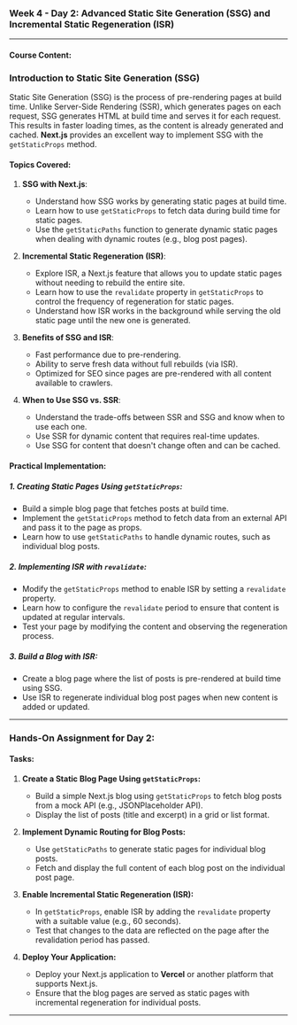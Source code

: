 ### **Week 4 - Day 2: Advanced Static Site Generation (SSG) and Incremental Static Regeneration (ISR)**

---

#### **Course Content:**

### **Introduction to Static Site Generation (SSG)**
Static Site Generation (SSG) is the process of pre-rendering pages at build time. Unlike Server-Side Rendering (SSR), which generates pages on each request, SSG generates HTML at build time and serves it for each request. This results in faster loading times, as the content is already generated and cached. **Next.js** provides an excellent way to implement SSG with the `getStaticProps` method.

#### **Topics Covered:**
1. **SSG with Next.js**:
   - Understand how SSG works by generating static pages at build time.
   - Learn how to use `getStaticProps` to fetch data during build time for static pages.
   - Use the `getStaticPaths` function to generate dynamic static pages when dealing with dynamic routes (e.g., blog post pages).

2. **Incremental Static Regeneration (ISR)**:
   - Explore ISR, a Next.js feature that allows you to update static pages without needing to rebuild the entire site.
   - Learn how to use the `revalidate` property in `getStaticProps` to control the frequency of regeneration for static pages.
   - Understand how ISR works in the background while serving the old static page until the new one is generated.

3. **Benefits of SSG and ISR**:
   - Fast performance due to pre-rendering.
   - Ability to serve fresh data without full rebuilds (via ISR).
   - Optimized for SEO since pages are pre-rendered with all content available to crawlers.
   
4. **When to Use SSG vs. SSR**:
   - Understand the trade-offs between SSR and SSG and know when to use each one.
   - Use SSR for dynamic content that requires real-time updates.
   - Use SSG for content that doesn't change often and can be cached.

#### **Practical Implementation**:

##### **1. Creating Static Pages Using `getStaticProps`**:
   - Build a simple blog page that fetches posts at build time.
   - Implement the `getStaticProps` method to fetch data from an external API and pass it to the page as props.
   - Learn how to use `getStaticPaths` to handle dynamic routes, such as individual blog posts.

##### **2. Implementing ISR with `revalidate`**:
   - Modify the `getStaticProps` method to enable ISR by setting a `revalidate` property.
   - Learn how to configure the `revalidate` period to ensure that content is updated at regular intervals.
   - Test your page by modifying the content and observing the regeneration process.

##### **3. Build a Blog with ISR**:
   - Create a blog page where the list of posts is pre-rendered at build time using SSG.
   - Use ISR to regenerate individual blog post pages when new content is added or updated.

---

### **Hands-On Assignment for Day 2:**

#### **Tasks:**

1. **Create a Static Blog Page Using `getStaticProps`:**
   - Build a simple Next.js blog using `getStaticProps` to fetch blog posts from a mock API (e.g., JSONPlaceholder API).
   - Display the list of posts (title and excerpt) in a grid or list format.

2. **Implement Dynamic Routing for Blog Posts:**
   - Use `getStaticPaths` to generate static pages for individual blog posts.
   - Fetch and display the full content of each blog post on the individual post page.

3. **Enable Incremental Static Regeneration (ISR):**
   - In `getStaticProps`, enable ISR by adding the `revalidate` property with a suitable value (e.g., 60 seconds).
   - Test that changes to the data are reflected on the page after the revalidation period has passed.

4. **Deploy Your Application:**
   - Deploy your Next.js application to **Vercel** or another platform that supports Next.js.
   - Ensure that the blog pages are served as static pages with incremental regeneration for individual posts.

---
